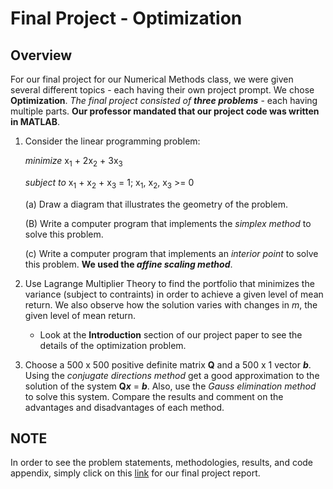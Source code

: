 # Final Project - Optimization
## Overview
For our final project for our Numerical Methods class, we were given several different topics - each having their own project prompt. We chose **Optimization**.
*The final project consisted of **three problems*** - each having multiple parts. **Our professor mandated that our project code was written in MATLAB**. 

1. Consider the linear programming problem: 

      *minimize* x<sub>1</sub> + 2x<sub>2</sub> + 3x<sub>3</sub> 

      *subject to* x<sub>1</sub> + x<sub>2</sub> + x<sub>3</sub> = 1; x<sub>1</sub>, x<sub>2</sub>, x<sub>3</sub> >= 0
       
      (a) Draw a diagram that illustrates the geometry of the problem.
       
      (B) Write a computer program that implements the *simplex method* to solve this problem.
       
      (c) Write a computer program that implements an *interior point* to solve this problem. **We used the *affine scaling method***.
          

2. Use Lagrange Multiplier Theory to find the portfolio that minimizes the variance (subject to contraints) in order to achieve a given level of mean return. We also observe how the solution varies with changes in *m*, the given level of mean return.
   * Look at the **Introduction** section of our project paper to see the details of the optimization problem.

3. Choose a 500 x 500 positive definite matrix **Q** and a 500 x 1 vector ***b***. Using the *conjugate
directions method* get a good approximation to the solution of the system **Q*****x*** = ***b***. Also, use the *Gauss elimination method* to solve this system. Compare the results and
comment on the advantages and disadvantages of each method.

## NOTE
In order to see the problem statements, methodologies, results, and code appendix, simply click on this [link](https://github.com/JoseCanela/MATH458-Numerical-Methods/blob/master/Final%20Project_Report.pdf) for our final project report.
       
       
